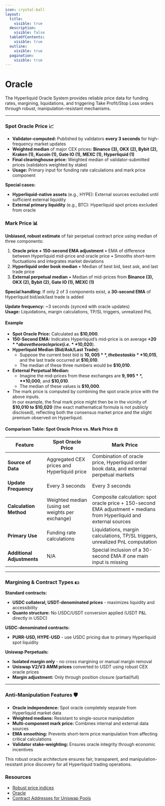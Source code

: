 ```yaml
---
icon: crystal-ball
layout:
  title:
    visible: true
  description:
    visible: false
  tableOfContents:
    visible: true
  outline:
    visible: true
  pagination:
    visible: true
---
```


# Oracle

The Hyperliquid Oracle System provides reliable price data for funding rates, margining, liquidations, and triggering Take Profit/Stop Loss orders through robust, manipulation-resistant mechanisms.

***

### **Spot Oracle Price** 📈

* **Validator-computed:** Published by validators **every 3 seconds** for high-frequency market updates
* **Weighted median** of major CEX prices: **Binance (3), OKX (2), Bybit (2), Kraken (1), Kucoin (1), Gate IO (1), MEXC (1), Hyperliquid (1)**
* **Final clearinghouse price:** Weighted median of validator-submitted prices (validators weighted by stake)
* **Usage:** Primary input for funding rate calculations and mark price component

**Special cases:**

* **Hyperliquid-native assets** (e.g., HYPE): External sources excluded until sufficient external liquidity
* **External primary liquidity** (e.g., BTC): Hyperliquid spot prices excluded from oracle

### **Mark Price** 📊

**Unbiased, robust estimate** of fair perpetual contract price using median of three components:

1. **Oracle price + 150-second EMA adjustment** • EMA of difference between Hyperliquid mid-price and oracle price • Smooths short-term fluctuations and integrates market deviations
2. **Hyperliquid order book median** • Median of best bid, best ask, and last trade price
3. **External perpetual median** • Median of mid-prices from **Binance (3), OKX (2), Bybit (2), Gate IO (1), MEXC (1)**

**Special handling:** If only 2 of 3 components exist, a **30-second EMA** of Hyperliquid bid/ask/last trade is added

**Update frequency:** \~3 seconds (synced with oracle updates)\
**Usage:** Liquidations, margin calculations, TP/SL triggers, unrealized PnL

#### Example

* **Spot Oracle Price:** Calculated as **$10,000**.
* **150-Second EMA:** Indicates Hyperliquid’s mid-price is on average **+$20** above the oracle price (i.e. **$10,020**).
* **Hyperliquid Median (Bid/Ask/Last Trade):**
  * Suppose the current best bid is **$10,005**, the best ask is **$10,015**, and the last trade occurred at **$10,010**.
  * The median of these three numbers would be **$10,010**.
* **External Perpetual Median:**&#x20;
  * Imagine the mid-prices from these exchanges are **$9,995**, **$10,000**, and **$10,010**.
  * The median of these values is **$10,000**.
* The mark price is computed by combining the spot oracle price with the above inputs.\
  In our example, the final mark price might then be in the vicinity of **$10,010 to $10,020** (the exact mathematical formula is not publicly disclosed), reflecting both the consensus market price and the slight premium observed on Hyperliquid.

#### Comparison Table: Spot Oracle Price vs. Mark Price ⚖️

| Feature                    | Spot Oracle Price                                | Mark Price                                                                                                           |
| -------------------------- | ------------------------------------------------ | -------------------------------------------------------------------------------------------------------------------- |
| **Source of Data**         | Aggregated CEX prices and Hyperliquid price      | Combination of oracle price, Hyperliquid order book data, and external perpetual markets                             |
| **Update Frequency**       | Every 3 seconds                                  | Every 3 seconds                                                                                                      |
| **Calculation Method**     | Weighted median (using set weights per exchange) | Composite calculation: spot oracle price + 150-second EMA adjustment + medians from Hyperliquid and external sources |
| **Primary Use**            | Funding rate calculations                        | Liquidations, margin calculations, TP/SL triggers, unrealized PnL computation                                        |
| **Additional Adjustments** | N/A                                              | Special inclusion of a 30-second EMA if one main input is missing                                                    |

***

### **Margining & Contract Types** 💵

**Standard contracts:**

* **USDC collateral, USDT-denominated prices** - maximizes liquidity and accessibility
* **Quanto structure:** No USDC/USDT conversion applied (USDT P\&L directly in USDC)

**USDC-denominated contracts:**

* **PURR-USD, HYPE-USD** - use USDC pricing due to primary Hyperliquid spot liquidity

**Uniswap Perpetuals:**

* **Isolated margin only** - no cross margining or manual margin removal
* **Uniswap V2/V3 AMM prices** converted to USDT using robust CEX oracle prices
* **Margin adjustment:** Only through position closure (partial/full)

***

### **Anti-Manipulation Features** 🛡️

* **Oracle independence:** Spot oracle completely separate from Hyperliquid market data
* **Weighted medians:** Resistant to single-source manipulation
* **Multi-component mark price:** Combines internal and external data sources
* **EMA smoothing:** Prevents short-term price manipulation from affecting critical calculations
* **Validator stake-weighting:** Ensures oracle integrity through economic incentives

This robust oracle architecture ensures fair, transparent, and manipulation-resistant price discovery for all Hyperliquid trading operations.

### Resources

* [Robust price indices](https://hyperliquid.gitbook.io/hyperliquid-docs/trading/robust-price-indices)
* [Oracle](https://hyperliquid.gitbook.io/hyperliquid-docs/hyperliquid-l1/oracle)
* [Contract Addresses for Uniswap Pools](https://hyperliquid.gitbook.io/hyperliquid-docs/trading/uniswap-perpetuals)
